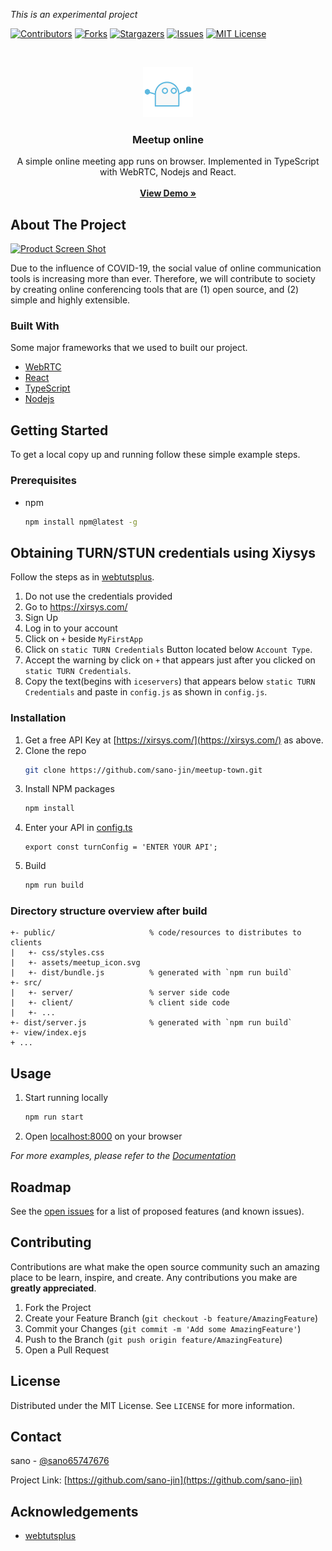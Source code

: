 _This is an experimental project_

<!--
*** I'm using markdown "reference style" links for readability.
*** Reference links are enclosed in brackets [ ] instead of parentheses ( ).
*** See the bottom of this document for the declaration of the reference variables
*** for contributors-url, forks-url, etc. This is an optional, concise syntax you may use.
*** https://www.markdownguide.org/basic-syntax/#reference-style-links
-->
[![Contributors][contributors-shield]][contributors-url]
[![Forks][forks-shield]][forks-url]
[![Stargazers][stars-shield]][stars-url]
[![Issues][issues-shield]][issues-url]
[![MIT License][license-shield]][license-url]



<!-- PROJECT LOGO -->
<br />
<p align="center">
  <a href="https://sano-jin.github.io/meetup-town/">
    <img src="./docs/meetup_icon.svg" alt="Logo" width="80" height="80">
  </a>

  <h3 align="center">Meetup online</h3>

  <p align="center">
	A simple online meeting app runs on browser.
	Implemented in TypeScript with WebRTC, Nodejs and React.
    <br />
    <br />
    <a href="https://sano-jin.github.io/meetup-town/"><strong>View Demo »</strong></a>
  </p>
</p>




<!-- ABOUT THE PROJECT -->
## About The Project

[![Product Screen Shot][product-screenshot]](https://sano-jin.github.io/meetup-town/)

Due to the influence of COVID-19, the social value of online communication tools is increasing more than ever.
Therefore, we will contribute to society by creating online conferencing tools that are
(1) open source, and
(2) simple and highly extensible.

### Built With

Some major frameworks that we used to built our project. 
* [WebRTC](https://webrtc.org/)
* [React](https://reactjs.org/)
* [TypeScript](https://www.typescriptlang.org/)
* [Nodejs](https://nodejs.org/en/)



<!-- GETTING STARTED -->
## Getting Started

To get a local copy up and running follow these simple example steps.

### Prerequisites

* npm
  ```sh
  npm install npm@latest -g
  ```

## Obtaining TURN/STUN credentials using Xiysys

Follow the steps as in [webtutsplus](https://github.com/webtutsplus/videoChat-WebFrontend).

1. Do not use the credentials provided
2. Go to https://xirsys.com/
3. Sign Up 
4. Log in to your account
5. Click on `+` beside `MyFirstApp`
6. Click on `static TURN Credentials` Button located below `Account Type`.
7. Accept the warning by click on `+` that appears just after you clicked on `static TURN Credentials`.
7. Copy the text(begins with `iceservers`) that appears below `static TURN Credentials`  and paste in `config.js` as shown in `config.js`.

### Installation

1. Get a free API Key at [https://xirsys.com/](https://xirsys.com/) as above.
2. Clone the repo
   ```sh
   git clone https://github.com/sano-jin/meetup-town.git
   ```
3. Install NPM packages
   ```sh
   npm install
   ```
4. Enter your API in [config.ts](src/client/Room/Main/ts/config.ts)
   ```TS
   export const turnConfig = 'ENTER YOUR API';
   ```
5. Build
   ```sh
   npm run build
   ```



### Directory structure overview after build

```
+- public/                     % code/resources to distributes to clients
|   +- css/styles.css
|   +- assets/meetup_icon.svg
|   +- dist/bundle.js          % generated with `npm run build`
+- src/
|   +- server/                 % server side code
|   +- client/                 % client side code
|   +- ...
+- dist/server.js              % generated with `npm run build` 
+- view/index.ejs
+ ...
```



<!-- USAGE EXAMPLES -->
## Usage

1. Start running locally
   ```sh
   npm run start
   ```
2. Open [localhost:8000](http://localhost:8000) on your browser


_For more examples, please refer to the [Documentation](https://github.com/sano-jin/meetup-town/wiki)_



<!-- ROADMAP -->
## Roadmap

See the [open issues](https://github.com/sano-jin/meetup-online/issues) for a list of proposed features (and known issues).



<!-- CONTRIBUTING -->
## Contributing

Contributions are what make the open source community such an amazing place to be learn, inspire, and create. Any contributions you make are **greatly appreciated**.

1. Fork the Project
2. Create your Feature Branch (`git checkout -b feature/AmazingFeature`)
3. Commit your Changes (`git commit -m 'Add some AmazingFeature'`)
4. Push to the Branch (`git push origin feature/AmazingFeature`)
5. Open a Pull Request



<!-- LICENSE -->
## License

Distributed under the MIT License. See `LICENSE` for more information.



<!-- CONTACT -->
## Contact

sano - [@sano65747676](https://twitter.com/sano65747676)

Project Link: [https://github.com/sano-jin](https://github.com/sano-jin)



<!-- ACKNOWLEDGEMENTS -->
## Acknowledgements
* [webtutsplus](https://github.com/webtutsplus/videoChat-WebFrontend)




<!-- MARKDOWN LINKS & IMAGES -->
<!-- https://www.markdownguide.org/basic-syntax/#reference-style-links -->
[contributors-shield]: https://img.shields.io/github/contributors/sano-jin/meetup-town.svg?style=for-the-badge
[contributors-url]: https://github.com/sano-jin/meetup-town/graphs/contributors
[forks-shield]: https://img.shields.io/github/forks/sano-jin/meetup-town.svg?style=for-the-badge
[forks-url]: https://github.com/sano-jin/meetup-town/network/members
[stars-shield]: https://img.shields.io/github/stars/sano-jin/meetup-town.svg?style=for-the-badge
[stars-url]: https://github.com/sano-jin/meetup-town/stargazers
[issues-shield]: https://img.shields.io/github/issues/sano-jin/meetup-town.svg?style=for-the-badge
[issues-url]: https://github.com/sano-jin/meetup-town/issues
[license-shield]: https://img.shields.io/github/license/sano-jin/meetup-town.svg?style=for-the-badge
[license-url]: https://github.com/sano-jin/meetup-town/blob/master/LICENSE.txt
[product-screenshot]: docs/meeting-app-image.jpg


